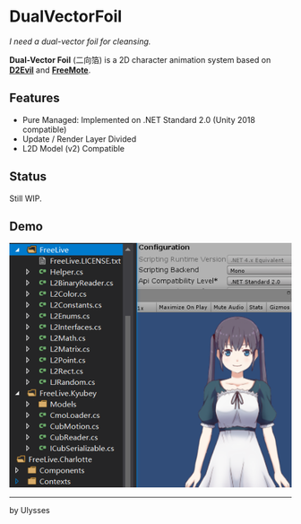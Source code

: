 # DualVectorFoil
*I need a dual-vector foil for cleansing.*

**Dual-Vector Foil** (二向箔) is a 2D character animation system based on [**D2Evil**](https://github.com/UlyssesWu/D2Evil) and [**FreeMote**](https://github.com/UlyssesWu/FreeMote).

## Features
* Pure Managed: Implemented on .NET Standard 2.0 (Unity 2018 compatible)
* Update / Render Layer Divided
* L2D Model (v2) Compatible

## Status
Still WIP.

## Demo
![FreeLive](https://raw.githubusercontent.com/Dual-Vector-Foil/DualVectorFoil/master/imgs/DualVectorFoil.FreeLive.Demo.png)

---
by Ulysses
